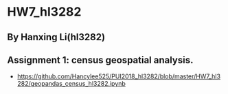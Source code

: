 # HW7_hl3282
## By Hanxing Li(hl3282)

## Assignment 1: census geospatial analysis.
- https://github.com/Hancylee525/PUI2018_hl3282/blob/master/HW7_hl3282/geopandas_census_hl3282.ipynb
